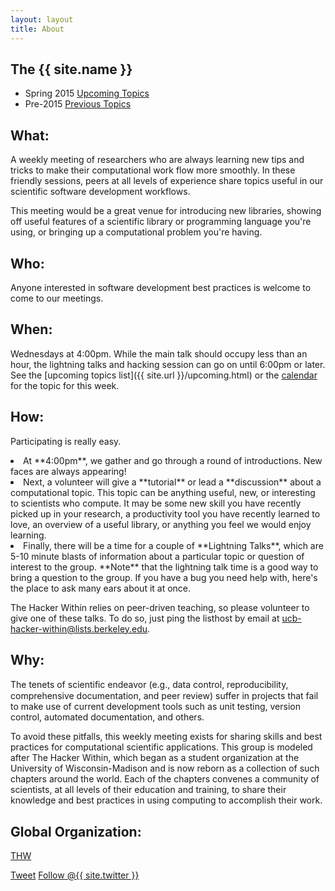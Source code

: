 ```yaml
---
layout: layout
title: About
---
```


<section class="content">

The {{ site.name }}
===================

<ul class="listing">
<li> <span>Spring 2015</span> <a href="{{ site.url }}/upcoming.html">Upcoming Topics</a></li>
<li> <span>Pre-2015</span> <a href="{{ site.url }}/previous.html">Previous Topics</a></li>
</ul>

What:
-----

A weekly meeting of researchers who are always learning new tips and tricks to
make their computational work flow more smoothly.  In these friendly sessions,
peers at all levels of experience share topics useful in our scientific
software development workflows.

This meeting would be a great venue for introducing new libraries, showing off
useful features of a scientific library or programming language you're using,
or bringing up a computational problem you're having.

Who:
-----

Anyone interested in software development best practices is welcome to
come to our meetings.


When:
-----

Wednesdays at 4:00pm. While the main talk should occupy less than an hour, the
lightning talks and hacking session can go on until 6:00pm or later. See the [upcoming topics list]({{ site.url }}/upcoming.html)
or the [calendar](http://bit.ly/1cqFKuh)
for the topic for this week.


How:
-----

Participating is really easy.
<li>At **4:00pm**, we gather and go through a round of introductions.
New faces are always appearing!</li>
<li>Next, a volunteer will give a **tutorial** or lead a
**discussion** about a
computational topic. This topic can be anything useful, new, or
interesting to scientists who compute. It may be some new skill you have recently picked
up in your research, a productivity tool you have recently learned to love, an overview of a
useful library, or anything you feel we would enjoy learning.</li>
<li>Finally, there will be a time for a couple of **Lightning Talks**, which
are 5-10 minute blasts of information about a particular topic or
question of interest to the group.
**Note** that the lightning talk time is a good way to bring a
question to the group. If you have a bug you need help with, here's the
place to ask many ears about it at once.
</li>

The Hacker Within relies on peer-driven teaching, so please volunteer to
give one of these talks. To do so, just ping the listhost by email at
[ucb-hacker-within@lists.berkeley.edu](mailto:ucb-hacker-within@lists.berkeley.edu).


Why:
------


The tenets of scientiﬁc endeavor (e.g., data control, reproducibility,
comprehensive documentation, and peer review) suffer in projects that fail
to make use of current development tools such as unit testing, version
control, automated documentation, and others.


To avoid these pitfalls, this weekly meeting exists for sharing skills and best practices for
computational scientific applications. This group is modeled after The
Hacker Within, which  began as a student organization at the University of Wisconsin-Madison and
is now reborn as a collection of such chapters around the world. Each of
the chapters convenes a community of scientists, at all levels of their
education and training, to share their knowledge and best practices in
using computing to accomplish their work.


Global Organization:
---------------------

[THW](http://thehackerwithin.org)

<a href="http://twitter.com/share" class="twitter-share-button" data-count="none" data-via="{{ site.twitter }}">Tweet</a>
<a href="http://twitter.com/{{ site.twitter }}" class="twitter-follow-button" data-show-count="false">Follow @{{ site.twitter }}</a>
<script src="http://platform.twitter.com/widgets.js" type="text/javascript"></script>



</section>

